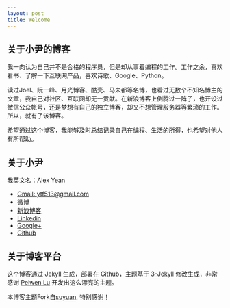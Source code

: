 ```yaml
---
layout: post
title: Welcome
---
```


## 关于小尹的博客

我一向认为自己并不是合格的程序员，但是却从事着编程的工作。工作之余，喜欢看书、了解一下互联网产品，喜欢诗歌、Google、Python。

读过Joel、阮一峰、月光博客、酷壳、马未都等名博，也看过无数个不知名博主的文章，我自己对社区、互联网却无一贡献。在新浪博客上倒腾过一阵子，也开设过微信公众帐号，还是梦想有自己的独立博客，却又不想管理服务器等繁琐的工作。所以，就有了该博客。

希望通过这个博客，我能够及时总结记录自己在编程、生活的所得，也希望对他人有所帮助。

## 关于小尹

我英文名：Alex Yean

- [Gmail: ytf513@gmail.com](mailto:ytf513@gmail.com)
- [微博](http://weibo.com/ytf513)
- [新浪博客](http://blog.sina.com.cn/ytf513)
- [Linkedin](http://cn.linkedin.com/in/alexyean)
- [Google+](https://plus.google.com/104604479972610194575)
- [Github](https://github.com/ytf513/)


## 关于博客平台

这个博客通过 [Jekyll](http://jekyllrb.com/) 生成，部署在 [Github](https://pages.github.com)，主题基于 [3-Jekyll](https://github.com/P233/3-Jekyll) 修改生成，非常感谢 [Peiwen Lu](https://github.com/P233) 开发出这么漂亮的主题。

本博客主题Fork自[suyuan](http://yansu.org), 特别感谢！
